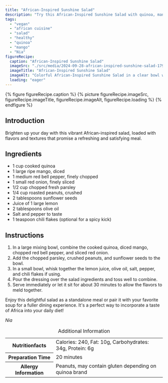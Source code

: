 ```yaml
---
title: "African-Inspired Sunshine Salad"
description: "Try this African-Inspired Sunshine Salad with quinoa, mango, and peanuts, bursting with fresh flavors and perfect for a healthy meal."
tags:
  - "vegan"
  - "african cuisine"
  - "salad"
  - "healthy"
  - "quinoa"
  - "mango"
  - "Nia"
figureRecipe: 
  caption: "African-Inspired Sunshine Salad"
  imageSrc: "./src/media/2024-09-28-african-inspired-sunshine-salad-1797.png"
  imageTitle: "African-Inspired Sunshine Salad"
  imageAlt: "Colorful African-Inspired Sunshine Salad in a clear bowl with mango, bell pepper, onion, quinoa, parsley, peanuts, and seeds on a minimalist table."
  loading: "eager"
---
```


{% figure figureRecipe.caption %}
{% picture figureRecipe.imageSrc, figureRecipe.imageTitle, figureRecipe.imageAlt, figureRecipe.loading %}
{% endfigure %}

## Introduction

Brighten up your day with this vibrant African-inspired salad, loaded with flavors and textures that promise a refreshing and satisfying meal.

## Ingredients

- 1 cup cooked quinoa
- 1 large ripe mango, diced
- 1 medium red bell pepper, finely chopped
- 1 small red onion, finely sliced
- 1/2 cup chopped fresh parsley
- 1/4 cup roasted peanuts, crushed
- 2 tablespoons sunflower seeds
- Juice of 1 large lemon
- 2 tablespoons olive oil
- Salt and pepper to taste
- 1 teaspoon chili flakes (optional for a spicy kick)

## Instructions

1. In a large mixing bowl, combine the cooked quinoa, diced mango, chopped red bell pepper, and sliced red onion.
2. Add the chopped parsley, crushed peanuts, and sunflower seeds to the bowl.
3. In a small bowl, whisk together the lemon juice, olive oil, salt, pepper, and chili flakes if using.
4. Pour the dressing over the salad ingredients and toss well to combine.
5. Serve immediately or let it sit for about 30 minutes to allow the flavors to meld together.

Enjoy this delightful salad as a standalone meal or pair it with your favorite soup for a fuller dining experience. It's a perfect way to incorporate a taste of Africa into your daily diet!

*Nia*

<table><caption class='sr-only'>Additional Information</caption><tr><th>Nutritionfacts</th><td>Calories: 240, Fat: 10g, Carbohydrates: 34g, Protein: 6g&nbsp;</td></tr><tr><th>Preparation Time</th><td>20 minutes&nbsp;</td></tr><tr><th>Allergy Information</th><td>Peanuts, may contain gluten depending on quinoa brand&nbsp;</td></tr></table>

